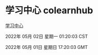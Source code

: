 # 学习中心 colearnhub
[学习中心](http://59.174.25.66:56308/colearnhub/)

2022年 05月 02日 星期一 01:20:03 CST

2022年 05月 01日 星期日 17:20:03 GMT
